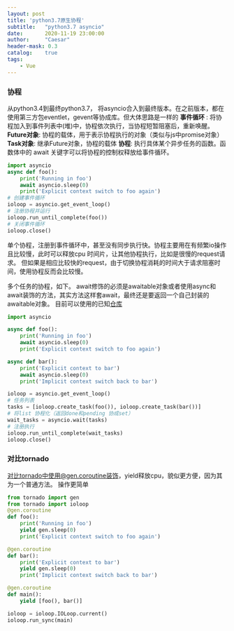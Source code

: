 ```yaml
---
layout: post
title: 'python3.7原生协程'
subtitle:   "python3.7 asyncio"
date:       2020-11-19 23:00:00
author:     "Caesar"
header-mask: 0.3
catalog:    true
tags:
    - Vue
---
```

### 协程
从python3.4到最终python3.7， 将asyncio合入到最终版本。在之前版本，都在使用第三方包eventlet，gevent等协成库。但大体思路是一样的
**事件循环** : 将协程加入到事件列表中(堆)中，协程依次执行，当协程短暂阻塞后，重新唤醒。
**Future对象**: 协程的载体，用于表示协程执行的对象（类似与js中promise对象）
**Task对象**:  继承Future对象，协程的载体
**协程**: 执行具体某个异步任务的函数。函数体中的 await 关键字可以将协程的控制权释放给事件循环。

```python
import asyncio
async def foo():
    print('Running in foo')
    await asyncio.sleep(0)
    print('Explicit context switch to foo again')
# 创建事件循环
ioloop = asyncio.get_event_loop() 
# 注册协程并运行
ioloop.run_until_complete(foo())
# 关闭事件循环
ioloop.close()
```
单个协程，注册到事件循环中，甚至没有同步执行快。协程主要用在有频繁io操作且比较慢，此时可以释放cpu 时间片，让其他协程执行，比如是很慢的request请求。
但如果是相应比较快的request，由于切换协程消耗的时间大于请求阻塞时间，使用协程反而会比较慢。

多个任务的协程，如下。 await修饰的必须是awaitable对象或者使用async和await装饰的方法，其实方法这样套await，最终还是要返回一个自己封装的awaitable对象。
目前可以使用的已知[仓库](https://github.com/aio-libs)
```python
import asyncio

async def foo():
    print('Running in foo')
    await asyncio.sleep(0)
    print('Explicit context switch to foo again')

async def bar():
    print('Explicit context to bar')
    await asyncio.sleep(0)
    print('Implicit context switch back to bar')

ioloop = asyncio.get_event_loop()
# 任务列表
tasks = [ioloop.create_task(foo()), ioloop.create_task(bar())]
# 将list 协程化（返回done和pending 协成set）
wait_tasks = asyncio.wait(tasks)
# 注册执行
ioloop.run_until_complete(wait_tasks)
ioloop.close()
```
### 对比tornado
对比tornado中使用@gen.coroutine装饰，yield释放cpu，貌似更方便，因为其为一个普通方法。
操作更简单
```python
from tornado import gen
from tornado import ioloop
@gen.coroutine
def foo():
    print('Running in foo')
    yield gen.sleep(0)
    print('Explicit context switch to foo again')

@gen.coroutine
def bar():
    print('Explicit context to bar')
    yield gen.sleep(0)
    print('Implicit context switch back to bar')

@gen.coroutine
def main():
    yield [foo(), bar()]

ioloop = ioloop.IOLoop.current()
ioloop.run_sync(main)
```

